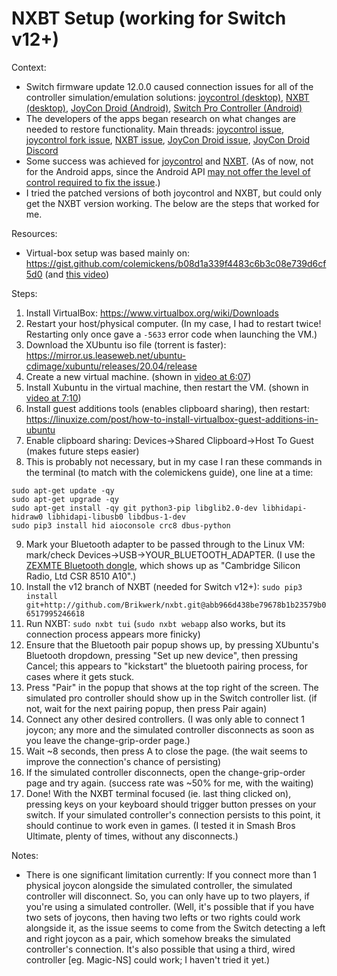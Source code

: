 # NXBT Setup (working for Switch v12+)

Context:
* Switch firmware update 12.0.0 caused connection issues for all of the controller simulation/emulation solutions: [joycontrol (desktop)](https://github.com/mart1nro/joycontrol), [NXBT (desktop)](https://github.com/Brikwerk/nxbt), [JoyCon Droid (Android)](https://play.google.com/store/apps/details?id=com.rdapps.gamepad), [Switch Pro Controller (Android)](https://play.google.com/store/apps/details?id=com.moyck.switchpro)
* The developers of the apps began research on what changes are needed to restore functionality. Main threads: [joycontrol issue](https://github.com/mart1nro/joycontrol/issues/104), [joycontrol fork issue](https://github.com/Poohl/joycontrol/issues/3), [NXBT issue](https://github.com/Brikwerk/nxbt/issues/18), [JoyCon Droid issue](https://github.com/YouTubePlays/JoyConDroid/issues/57), [JoyCon Droid Discord](https://discord.gg/Tn9CudzQcZ)
* Some success was achieved for [joycontrol](https://github.com/Poohl/joycontrol/issues/3#issuecomment-821082464) and [NXBT](https://github.com/Brikwerk/nxbt/issues/18#issuecomment-817268531). (As of now, not for the Android apps, since the Android API [may not offer the level of control required to fix the issue](./Archives/JoyConDroid_DiscordMessages.md#android-bluetooth-issue-hid-profilesservices).)
* I tried the patched versions of both joycontrol and NXBT, but could only get the NXBT version working. The below are the steps that worked for me.

Resources:
* Virtual-box setup was based mainly on: https://gist.github.com/colemickens/b08d1a339f4483c6b3c08e739d6cf5d0 (and [this video](https://www.youtube.com/watch?v=zvVNwrseZhg))

Steps:
1) Install VirtualBox: https://www.virtualbox.org/wiki/Downloads
2) Restart your host/physical computer. (In my case, I had to restart twice! Restarting only once gave a `-5633` error code when launching the VM.)
3) Download the XUbuntu iso file (torrent is faster): https://mirror.us.leaseweb.net/ubuntu-cdimage/xubuntu/releases/20.04/release
4) Create a new virtual machine. (shown in [video at 6:07](https://youtu.be/zvVNwrseZhg?t=247))
5) Install Xubuntu in the virtual machine, then restart the VM. (shown in [video at 7:10](https://youtu.be/zvVNwrseZhg?t=430))
6) Install guest additions tools (enables clipboard sharing), then restart: https://linuxize.com/post/how-to-install-virtualbox-guest-additions-in-ubuntu
7) Enable clipboard sharing: Devices->Shared Clipboard->Host To Guest (makes future steps easier)
8) This is probably not necessary, but in my case I ran these commands in the terminal (to match with the colemickens guide), one line at a time:
```
sudo apt-get update -qy
sudo apt-get upgrade -qy
sudo apt-get install -qy git python3-pip libglib2.0-dev libhidapi-hidraw0 libhidapi-libusb0 libdbus-1-dev
sudo pip3 install hid aioconsole crc8 dbus-python
```
9) Mark your Bluetooth adapter to be passed through to the Linux VM: mark/check Devices->USB->YOUR_BLUETOOTH_ADAPTER. (I use the [ZEXMTE Bluetooth dongle](https://smile.amazon.com/gp/product/B0775YF36R), which shows up as "Cambridge Silicon Radio, Ltd CSR 8510 A10".)
10) Install the v12 branch of NXBT (needed for Switch v12+): `sudo pip3 install git+http://github.com/Brikwerk/nxbt.git@abb966d438be79678b1b23579b06517995246618`
11) Run NXBT: `sudo nxbt tui` (`sudo nxbt webapp` also works, but its connection process appears more finicky)
12) Ensure that the Bluetooth pair popup shows up, by pressing XUbuntu's Bluetooth dropdown, pressing "Set up new device", then pressing Cancel; this appears to "kickstart" the bluetooth pairing process, for cases where it gets stuck.
13) Press "Pair" in the popup that shows at the top right of the screen. The simulated pro controller should show up in the Switch controller list. (if not, wait for the next pairing popup, then press Pair again)
14) Connect any other desired controllers. (I was only able to connect 1 joycon; any more and the simulated controller disconnects as soon as you leave the change-grip-order page.)
15) Wait ~8 seconds, then press A to close the page. (the wait seems to improve the connection's chance of persisting)
16) If the simulated controller disconnects, open the change-grip-order page and try again. (success rate was ~50% for me, with the waiting)
17) Done! With the NXBT terminal focused (ie. last thing clicked on), pressing keys on your keyboard should trigger button presses on your switch. If your simulated controller's connection persists to this point, it should continue to work even in games. (I tested it in Smash Bros Ultimate, plenty of times, without any disconnects.)

Notes:
* There is one significant limitation currently: If you connect more than 1 physical joycon alongside the simulated controller, the simulated controller will disconnect. So, you can only have up to two players, if you're using a simulated controller. (Well, it's possible that if you have two sets of joycons, then having two lefts or two rights could work alongside it, as the issue seems to come from the Switch detecting a left and right joycon as a pair, which somehow breaks the simulated controller's connection. It's also possible that using a third, wired controller [eg. Magic-NS] could work; I haven't tried it yet.)